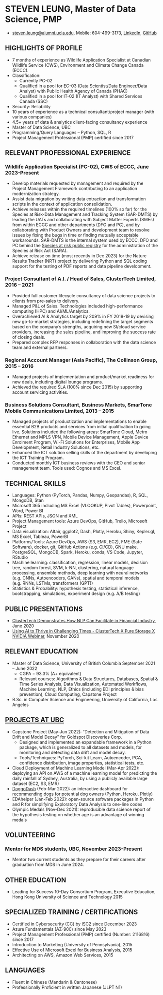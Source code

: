# STEVEN LEUNG, Master of Data Science, PMP

-   <steven.leung@alumni.ucla.edu>, Mobile: 604-499-3173,
    [LinkedIn](www.linkedin.com/in/stevenleung08),
    [GitHub](stevenleung2018.github.io)

## HIGHLIGHTS OF PROFILE

-   7 months of experience as Wildlife Application Specialist at
    Canadian Wildlife Service (CWS), Environment and Climate Change
    Canada (ECCC).
-   Classification:
    -   Currently PC-02
    -   Qualified in a pool for EC-03 (Data Scientist/Data Engineer/Data
        Analyst) with Public Health Agency of Canada (PHAC)
    -   Qualified in a pool for IT-02 (IT Analyst) with Shared Services
        Canada (SSC)
-   Security: Reliability
-   10 years of experience as a technical consultant/project manager
    (with various companies)
-   4.5+ years of data & analytics client-facing consultancy experience
-   Master of Data Science, UBC
-   Programming/Query Languages – Python, SQL, R
-   Project Management Professional (PMP) certified since 2017

## RELEVANT PROFESSIONAL EXPERIENCE

### Wildlife Application Specialist (PC-02), CWS of ECCC, June 2023-Present

-   Develop materials requested by management and required by the
    Project Management Framework contributing to an application
    modernization strategy.
-   Assist data migration by writing data extraction and transformation
    scripts in the context of application consolidation.
-   Achieve releases within the required timelines (100% so far) for the
    Species at Risk-Data Management and Tracking System (SAR-DMTS) by
    leading the UATs and collaborating with Subject Matter Experts
    (SMEs) from within ECCC and other departments (DFO and PC), and by
    collaborating with Product Owners and development team to resolve
    issues by fixing the bugs in time or finding mutually acceptable
    workarounds. SAR-DMTS is the internal system used by ECCC, DFO and
    PC behind the [Species at risk public
    registry](https://www.canada.ca/en/environment-climate-change/services/species-risk-public-registry.html)
    for the administration of the Species at Risk Act (SARA).
-   Achieve release on time (most recently in Dec 2023) for the Nature
    Results Tracker (NRT) project by delivering Python and SQL coding
    support for the testing of PDF reports and data pipeline
    development.

### Project Consultant of A.I. / Head of Sales, ClusterTech Limited, 2016 – 2021

-   Provided full customer lifecycle consultancy of data science
    projects to clients from pre-sales to delivery.  
-   Managed P&L of Sales. Technologies included high-performance
    computing (HPC) and AI/ML/Analytics.
-   Overachieved AI & Analytics target by 209% in FY 2018-19 by devising
    new go-to-market strategies, including redefining the target
    segments based on the company’s strengths, acquiring new SI/cloud
    service providers, increasing the sales pipeline, and improving the
    success rate of closing deals.
-   Prepared complex RFP responses in collaboration with the data
    science team and external partners.

### Regional Account Manager (Asia Pacific), The Collinson Group, 2015 – 2016

-   Managed projects of implementation and product/market readiness for
    new deals, including digital lounge programs.
-   Achieved the required SLA (100% since Dec 2015) by supporting
    account servicing activities.

### Business Solutions Consultant, Business Markets, SmarTone Mobile Communications Limited, 2013 – 2015

-   Managed projects of productization and implementations to enable
    essential B2B products and services from initial qualification to
    going live. Solutions included the following areas: SmarTone Cloud,
    Metro Ethernet and MPLS VPN, Mobile Device Management, Apple Device
    Enrolment Program, Wi-Fi Solutions for Enterprises, Mobile App
    Development, Retail Industry Solutions, etc.
-   Enhanced the ICT solution selling skills of the department by
    developing the ICT Training Program.
-   Conducted monthly ICT business reviews with the CEO and senior
    management team. Tools used: Cognos and MS Excel.

## TECHNICAL SKILLS

-   Languages: Python (PyTorch, Pandas, Numpy, Geopandas), R, SQL,
    MongoDB, Stan
-   Microsoft 365 including MS Excel (VLOOKUP, Pivot Tables),
    Powerpoint, Word, Power BI
-   APIs: REST APIs, JSON and XML
-   Project Management tools: Azure DevOps, GitHub, Trello, Microsoft
    Project
-   Data visualization: Altair, ggplot2, Dash, Plotly, Heroku, Shiny,
    Kepler.gl, MS Excel, Tableau, PowerBI
-   Platforms/Tools: Azure DevOps, AWS (S3, EMR, EC2), FME (Safe
    Software), docker, git, GitHub Actions (e.g. CI/CD), GNU make,
    PostgreSQL, MongoDB, Spark, Heroku, conda, VS Code, Jupyter, RStudio
-   Machine learning: classification, regression, linear models,
    decision tree, random forest, SVM, k-NN, clustering, natural
    language processing, ensemble methods, deep learning with neural
    networks (e.g. CNNs, Autoencoders, GANs), spatial and temporal
    models (e.g. RNNs, LSTMs, transformers (GPT))
-   Statistics & Probability: hypothesis testing, statistical inference,
    bootstrapping, simulations, experiment design (e.g. A/B testing)

## PUBLIC PRESENTATIONS

-   [ClusterTech Demonstrates How NLP Can Facilitate in Financial
    Industry](https://www.youtube.com/watch?v=o7gcxLfbv0Y), June 2020
-   [Using AI to Thrive in Challenging Times - ClusterTech X Pure
    Storage X NVIDIA
    Webinar](https://www.youtube.com/watch?v=HnlXPvLIXR0), November 2020

## RELEVANT EDUCATION

-   Master of Data Science, University of British Columbia September
    2021 – June 2022
    -   CGPA = 93.3% (A+ equivalent)
    -   Relevant courses: Algorithms & Data Structures, Databases,
        Spatial & Time Series Analysis, Data Visualization, Automated
        Workflows, Machine Learning, NLP, Ethics (including EDI
        principles & bias prevention), Cloud Computing, Capstone Project
-   B.Sc. in Computer Science and Engineering, University of California,
    Los Angeles

## [PROJECTS AT UBC](stevenleung2018.github.io)

-   Capstone Project (May-Jun 2022): “Detection and Mitigation of Data
    Drift and Model Decay” for Goldspot Discoveries Corp.
    -   Designed and implemented an expandable framework in a Python
        package, which is generalized to all datasets and models, for
        monitoring and detecting data drift and model decay.
    -   Tools/Techniques: PyTorch, Sci-kit Learn, Autoencoder, PCA,
        confidence distribution, image properties, statistical tests,
        etc.
-   Cloud Deployment of Machine Learning Model (Mar-Apr 2022): deploying
    an API on AWS of a machine learning model for predicting the daily
    rainfall of Sydney, Australia, by using a publicly available large
    dataset (EC2, S3, EMR)
-   [DoggoDash](https://doggodash.onrender.com) (Feb-Mar 2022): an
    interactive dashboard for recommending dogs for potential dog owners
    (Python, Heroku, Plotly)
-   EDAhelper (Jan-Feb 2022): open-source software packages in Python
    and R for simplifying Exploratory Data Analysis to one-line codes
-   Olympic Medals (Nov-Dec 2021): reproducible data science report of
    the hypothesis testing on whether age is an advantage of winning
    medals

## VOLUNTEERING

### Mentor for MDS students, UBC, November 2023-Present

-   Mentor two current students as they prepare for their careers after
    graduation from MDS in June 2024.

## OTHER EDUCATION

-   Leading for Success 10-Day Consortium Program, Executive Education,
    Hong Kong University of Science and Technology 2015

## SPECIALIZED TRAINING / CERTIFICATIONS

-   Certified in Cybersecurity (CC) by ISC2 since December 2023
-   Azure Fundamentals (AZ-900) since May 2023
-   Project Management Professional (PMP) certified (Number: 2116816)
    since 2017
-   Introduction to Marketing (University of Pennsylvania), 2015
-   Effective Use of Microsoft Excel for Business Analysis, 2015
-   Architecting on AWS, Amazon Web Services, 2015

## LANGUAGES

-   Fluent in Chinese (Mandarin & Cantonese)
-   Professionally Proficient in written Japanese (JLPT N1)
